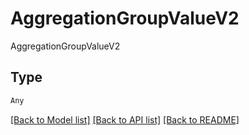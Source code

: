 # AggregationGroupValueV2

AggregationGroupValueV2

## Type
```python
Any
```


[[Back to Model list]](../../../README.md#models-v1-link) [[Back to API list]](../../../README.md#documentation-for-api-endpoints) [[Back to README]](../../../README.md)
